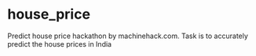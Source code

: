 # house_price
Predict house price hackathon by machinehack.com. Task is to accurately predict the house prices in India

